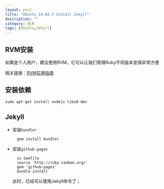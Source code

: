 ```yaml
---
layout: post
title: "Ubuntu 14.04.1 Install Jekyll"
description: ""
category: 技术
tags: [Ubuntu,Jekyll]
---
```


## RVM安装

如果是个人用户，建议使用RVM，它可以让我们管理Ruby不同版本变得非常方便

相关链接：[RVM实用指南](https://ruby-china.org/wiki/rvm-guide)

## 安装依赖

    sudo apt-get install nodejs libv8-dev

## Jekyll

- 安装`bundler`

        gem install bundler

- 安装`github-pages`

        vi Gemfile
        source 'http://ruby.taobao.org/'
        gem 'github-pages'
        bundle install

	此时，已经可以使用Jekyll命令了；
